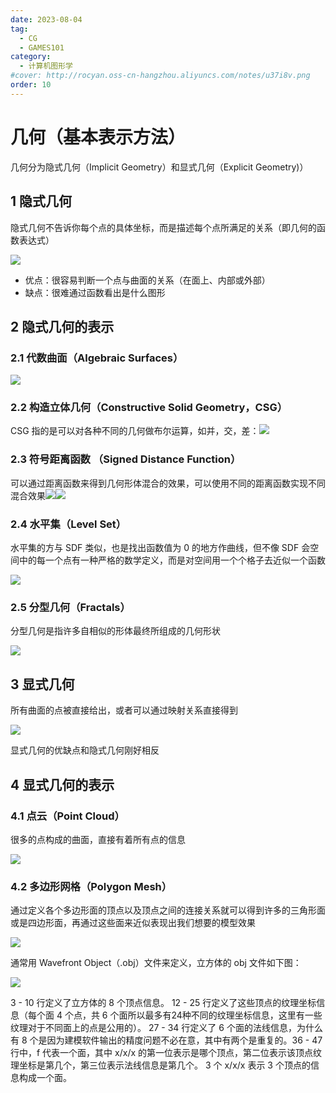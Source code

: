 ```yaml
---
date: 2023-08-04
tag:
  - CG
  - GAMES101
category:
  - 计算机图形学
#cover: http://rocyan.oss-cn-hangzhou.aliyuncs.com/notes/u37i8v.png
order: 10
---
```


# 几何（基本表示方法）

几何分为隐式几何（Implicit Geometry）和显式几何（Explicit Geometry)）

## 1 隐式几何

隐式几何不告诉你每个点的具体坐标，而是描述每个点所满足的关系（即几何的函数表达式）

![](https://rocyan.oss-cn-hangzhou.aliyuncs.com/blog/202406261203312.png)

- 优点：很容易判断一个点与曲面的关系（在面上、内部或外部）
- 缺点：很难通过函数看出是什么图形

## 2 隐式几何的表示

### 2.1 代数曲面（Algebraic Surfaces）

![](https://rocyan.oss-cn-hangzhou.aliyuncs.com/blog/202406261203982.jpg)

### 2.2 构造立体几何（Constructive Solid Geometry，CSG）

CSG 指的是可以对各种不同的几何做布尔运算，如并，交，差：![](https://rocyan.oss-cn-hangzhou.aliyuncs.com/blog/202406261203665.png)

### 2.3 符号距离函数 （Signed Distance Function）

可以通过距离函数来得到几何形体混合的效果，可以使用不同的距离函数实现不同混合效果![](https://rocyan.oss-cn-hangzhou.aliyuncs.com/blog/202406261203936.png)![](https://rocyan.oss-cn-hangzhou.aliyuncs.com/blog/202406261228404.png)

### 2.4 水平集（Level Set）

水平集的方与 SDF 类似，也是找出函数值为 0 的地方作曲线，但不像 SDF 会空间中的每一个点有一种严格的数学定义，而是对空间用一个个格子去近似一个函数

![](https://rocyan.oss-cn-hangzhou.aliyuncs.com/blog/202406261206958.png)

### 2.5 分型几何（Fractals）

分型几何是指许多自相似的形体最终所组成的几何形状

![](https://rocyan.oss-cn-hangzhou.aliyuncs.com/blog/202406261203421.jpg)

## 3 显式几何

所有曲面的点被直接给出，或者可以通过映射关系直接得到

![](https://rocyan.oss-cn-hangzhou.aliyuncs.com/blog/202406261203612.png)

显式几何的优缺点和隐式几何刚好相反

## 4 显式几何的表示

### 4.1 点云（Point Cloud）

很多的点构成的曲面，直接有着所有点的信息

![](https://rocyan.oss-cn-hangzhou.aliyuncs.com/blog/202406261203627.png)

### 4.2 多边形网格（Polygon Mesh）

通过定义各个多边形面的顶点以及顶点之间的连接关系就可以得到许多的三角形面或是四边形面，再通过这些面来近似表现出我们想要的模型效果

![](https://rocyan.oss-cn-hangzhou.aliyuncs.com/blog/202406261204310.png)

通常用 Wavefront Object（.obj）文件来定义，立方体的 obj 文件如下图：

![](https://rocyan.oss-cn-hangzhou.aliyuncs.com/blog/202406261204655.png)

3 - 10 行定义了立方体的 8 个顶点信息。 12 - 25 行定义了这些顶点的纹理坐标信息（每个面 4 个点，共 6 个面所以最多有24种不同的纹理坐标信息，这里有一些纹理对于不同面上的点是公用的）。 27 - 34 行定义了 6 个面的法线信息，为什么有 8 个是因为建模软件输出的精度问题不必在意，其中有两个是重复的。36 - 47 行中，f 代表一个面，其中 x/x/x 的第一位表示是哪个顶点，第二位表示该顶点纹理坐标是第几个，第三位表示法线信息是第几个。 3 个 x/x/x 表示 3 个顶点的信息构成一个面。
